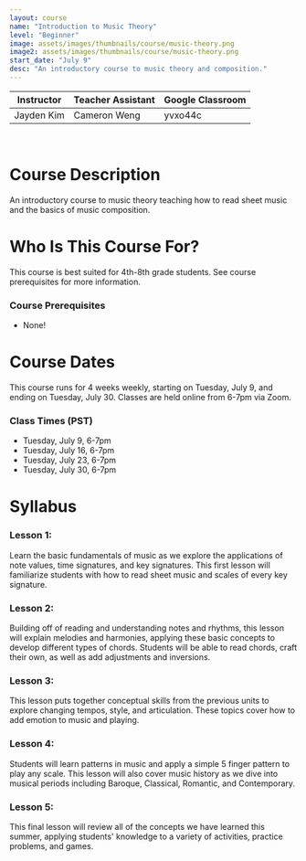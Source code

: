 ```yaml
---
layout: course
name: "Introduction to Music Theory"
level: "Beginner"
image: assets/images/thumbnails/course/music-theory.png
image2: assets/images/thumbnails/course/music-theory.png
start_date: "July 9"
desc: "An introductory course to music theory and composition."
---
```


<link rel="stylesheet" href="assets/css/table.css">
<table class="styled-table">
    <thead>
        <tr>
            <th>Instructor</th>
            <th>Teacher Assistant</th>
            <th>Google Classroom</th>
        </tr>
    </thead>
    <tbody>
        <tr>
            <td>Jayden Kim</td>
            <td>Cameron Weng</td>
            <td>yvxo44c</td>
        </tr>
    </tbody>
</table>
<br/>

# Course Description

An introductory course to music theory teaching how to read sheet music and the basics of music composition.

# Who Is This Course For?

This course is best suited for 4th-8th grade students. See course prerequisites for more information.

### Course Prerequisites

- None!

# Course Dates

This course runs for 4 weeks weekly, starting on Tuesday, July 9, and ending on Tuesday, July 30. Classes are held online from 6-7pm via Zoom.

### Class Times (PST)

- Tuesday, July 9, 6-7pm
- Tuesday, July 16, 6-7pm
- Tuesday, July 23, 6-7pm
- Tuesday, July 30, 6-7pm

# Syllabus

### Lesson 1:

Learn the basic fundamentals of music as we explore the applications of note values, time signatures, and key signatures. This first lesson will familiarize students with how to read sheet music and scales of every key signature.

### Lesson 2:

Building off of reading and understanding notes and rhythms, this lesson will explain melodies and harmonies, applying these basic concepts to develop different types of chords. Students will be able to read chords, craft their own, as well as add adjustments and inversions.

### Lesson 3:

This lesson puts together conceptual skills from the previous units to explore changing tempos, style, and articulation. These topics cover how to add emotion to music and playing.

### Lesson 4:

Students will learn patterns in music and apply a simple 5 finger pattern to play any scale. This lesson will also cover music history as we dive into musical periods including Baroque, Classical, Romantic, and Contemporary.

### Lesson 5:

This final lesson will review all of the concepts we have learned this summer, applying students' knowledge to a variety of activities, practice problems, and games.
